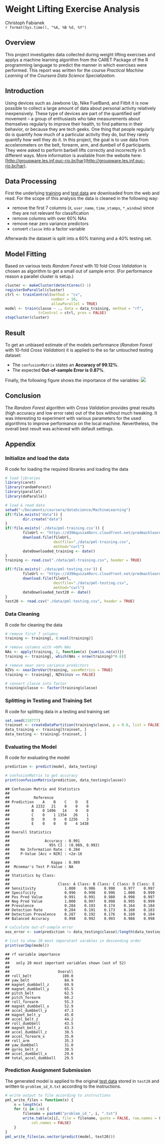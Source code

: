 # Weight Lifting Exercise Analysis
Christoph Fabianek  
`r format(Sys.time(), "%A, %B %d, %Y")`  

## Overview
This project investigates data collected during weight lifting exercises and applys a machine learning algorithm from the CARET Package of the R programming language to predict the manner in which exercises were performed. This report was written for the course *Practical Machine Learning* of the *Coursera Data Science Specialization*.


## Introduction
Using devices such as Jawbone Up, Nike FuelBand, and Fitbit it is now possible to collect a large amount of data about personal activity relatively inexpensively. These type of devices are part of the quantified self movement – a group of enthusiasts who take measurements about themselves regularly to improve their health, to find patterns in their behavior, or because they are tech geeks. One thing that people regularly do is quantify how much of a particular activity they do, but they rarely quantify how well they do it. In this project, the goal is  to use data from accelerometers on the belt, forearm, arm, and dumbell of 6 participants. They were asked to perform barbell lifts correctly and incorrectly in 5 different ways. More information is available from the website here:  [http://groupware.les.inf.puc-rio.br/har](http://groupware.les.inf.puc-rio.br/har).

## Data Processing
First the underlying [training](https://d396qusza40orc.cloudfront.net/predmachlearn/pml-training.csv) and [test data](https://d396qusza40orc.cloudfront.net/predmachlearn/pml-testing.csv) are downloaded from the web and read. For the scope of this analysis the data is cleaned in the following way:

* remove the first 7 columns (`X`, `user_name`, `time_stamps`, `*_window`) since they are not relevant for classification
* remove columns with over 60% NAs
* remove near zero variance predictors
* convert `classe` into a factor variable



Afterwards the dataset is split into a 60% training and a 40% testing set.



## Model Fitting
Based on various tests *Random Forest* with 10 fold *Cross Validation* is chosen as algorithm to get a small out of sample error. (For performance reason a parallel cluster is setup.)  

```r
cluster <- makeCluster(detectCores()-1)
registerDoParallel(cluster)
ctrl <- trainControl(method = "cv",
                     number = 10,
                     allowParallel = TRUE)
model <- train(classe ~ ., data = data_training, method = "rf", 
               trControl = ctrl, prox = FALSE)
stopCluster(cluster)
```

## Result


To get an unbiased estimate of the models performance (*Random Forest* with 10-fold *Cross Validation*) it is applied to the so far untouched testing dataset:

* The `confusionMatrix` states an **Accuracy of 99.12%**.  
* The expected **Out-of-sample Error is 0.87%**.

Finally, the following figure shows the importance of the variables:
![](pml-project_files/figure-html/variable_importance-1.png) 

## Conclusion
The *Random Forest* algorithm with *Cross Validation* provides great results (high accuracy and low error rate) out of the box without much tweaking. It was interesting to experiment with various parameters for the used algorithms to improve performance on the local machine. Nevertheless, the overall best result was achieved with default settings.


## Appendix

### Initialize and load the data
R code for loading the required libraries and loading the data  


```r
# load libraries
library(caret)
library(randomForest)
library(parallel)
library(doParallel)

# load & read data
setwd("~/Documents/coursera/dataScience/MachineLearning")
if(!file.exists("data")) {
        dir.create("data")
}
if(!file.exists('./data/pml-training.csv')) {
        fileUrl <- "https://d396qusza40orc.cloudfront.net/predmachlearn/pml-training.csv"
        download.file(fileUrl,
                      destfile="./data/pml-training.csv",
                      method="curl")
        dateDownloaded_training <- date()
}
training <- read.csv("./data/pml-training.csv", header = TRUE)

if(!file.exists('./data/pml-testing.csv')) {
        fileUrl <- "https://d396qusza40orc.cloudfront.net/predmachlearn/pml-testing.csv"
        download.file(fileUrl,
                      destfile="./data/pml-testing.csv",
                      method="curl")
        dateDownloaded_test20 <- date()
}
test20 <- read.csv("./data/pml-testing.csv", header = TRUE)
```

### Data Cleaning
R code for cleaning the data  


```r
# remove first 7 columns
training <- training[, 8:ncol(training)]

# remove columns with >60% NAs
NAs <- apply(training, 2, function(x) {sum(is.na(x))})
training <- training[, which(NAs < nrow(training)*0.6)]

# remove near zero variance predictors
NZVs <- nearZeroVar(training, saveMetrics = TRUE)
training <- training[, NZVs$nzv == FALSE]

# convert classe into factor
training$classe <- factor(training$classe)
```

### Splitting in Testing and Training Set
R code for splitting data in a testing and training set  


```r
set.seed(210777)
trainset <- createDataPartition(training$classe, p = 0.6, list = FALSE)
data_training <- training[trainset, ]
data_testing <- training[-trainset, ]
```

### Evaluating the Model
R code for evaluating the model

```r
prediction <- predict(model, data_testing)

# confusionMatrix to get accuracy
print(confusionMatrix(prediction, data_testing$classe))
```

```
## Confusion Matrix and Statistics
## 
##           Reference
## Prediction    A    B    C    D    E
##          A 2232   21    0    0    0
##          B    0 1496   14    0    0
##          C    0    1 1354   26    1
##          D    0    0    0 1256    3
##          E    0    0    0    4 1438
## 
## Overall Statistics
##                                         
##                Accuracy : 0.991         
##                  95% CI : (0.989, 0.993)
##     No Information Rate : 0.284         
##     P-Value [Acc > NIR] : <2e-16        
##                                         
##                   Kappa : 0.989         
##  Mcnemar's Test P-Value : NA            
## 
## Statistics by Class:
## 
##                      Class: A Class: B Class: C Class: D Class: E
## Sensitivity             1.000    0.986    0.990    0.977    0.997
## Specificity             0.996    0.998    0.996    1.000    0.999
## Pos Pred Value          0.991    0.991    0.980    0.998    0.997
## Neg Pred Value          1.000    0.997    0.998    0.995    0.999
## Prevalence              0.284    0.193    0.174    0.164    0.184
## Detection Rate          0.284    0.191    0.173    0.160    0.183
## Detection Prevalence    0.287    0.192    0.176    0.160    0.184
## Balanced Accuracy       0.998    0.992    0.993    0.988    0.998
```

```r
# calculate out-of-sample error
oos_error <- sum(prediction != data_testing$classe)/length(data_testing$classe)

# list to show 20 most imporatant varables in descending order
print(varImp(model))
```

```
## rf variable importance
## 
##   only 20 most important variables shown (out of 52)
## 
##                      Overall
## roll_belt              100.0
## yaw_belt                84.9
## magnet_dumbbell_z       69.9
## magnet_dumbbell_y       65.5
## pitch_belt              62.5
## pitch_forearm           60.2
## roll_forearm            55.3
## magnet_dumbbell_x       52.9
## accel_dumbbell_y        47.3
## magnet_belt_y           45.0
## accel_belt_z            44.2
## roll_dumbbell           43.5
## magnet_belt_z           43.3
## accel_dumbbell_z        38.5
## accel_forearm_x         35.8
## roll_arm                35.3
## yaw_dumbbell            31.0
## gyros_belt_z            30.5
## accel_dumbbell_x        29.6
## total_accel_dumbbell    29.5
```

### Prediction Assignment Submission
The generated model is applied to the original [test data](https://d396qusza40orc.cloudfront.net/predmachlearn/pml-testing.csv) stored in `test20` and written to `problem_id_X.txt` according to the instructions.


```r
# write output to file according to instructions
pml_write_files = function(x) {
    n = length(x)
    for (i in 1:n) {
        filename = paste0("problem_id_", i, ".txt")
        write.table(x[i], file = filename, quote = FALSE, row.names = FALSE, 
            col.names = FALSE)
    }
}
pml_write_files(as.vector(predict(model, test20)))
```
